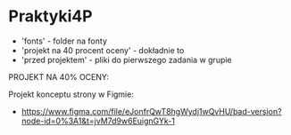 # Praktyki4P
- 'fonts' - folder na fonty
- 'projekt na 40 procent oceny' - dokładnie to
- 'przed projektem' - pliki do pierwszego zadania w grupie

PROJEKT NA 40% OCENY:

Projekt konceptu strony w Figmie:
- https://www.figma.com/file/eJonfrQwT8hgWydj1wQvHU/bad-version?node-id=0%3A1&t=jvM7d9w6EuignGYk-1

